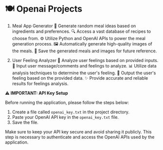 # 🍽 Openai Projects



1. Meal App Generator
   :rocket: Generate random meal ideas based on ingredients and preferences.
   :mag: Access a vast database of recipes to choose from.
   :gear: Utilize Python and OpenAI APIs to power the meal generation process.
   :framed_picture: Automatically generate high-quality images of the meals.
   :floppy_disk: Save the generated meals and images for future reference.

2. User Feeling Analyzer
   :mag_right: Analyze user feelings based on provided inputs.
   :speech_balloon: Input user message/comments and feelings to analyze.
   :bar_chart: Utilize data analysis techniques to determine the user's feeling.
   :thought_balloon: Output the user's feeling based on the provided data.
   :sparkles: Provide accurate and reliable results for feelings analysis.




⚠️ **IMPORTANT: API Key Setup**

Before running the application, please follow the steps below:

1. Create a file called `openai_key.txt` in the project directory.
2. Paste your OpenAI API key in the `openai_key.txt` file.
3. Save the file.

Make sure to keep your API key secure and avoid sharing it publicly. This step is necessary to authenticate and access the OpenAI APIs used by the application.
